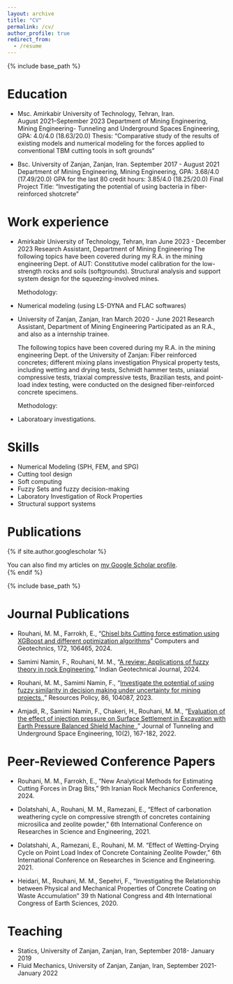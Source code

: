```yaml
---
layout: archive
title: "CV"
permalink: /cv/
author_profile: true
redirect_from:
  - /resume
---
```


{% include base_path %}

Education
======
* Msc.	Amirkabir University of Technology, Tehran, Iran.                                  
  August 2021–September 2023
  Department of Mining Engineering,
  Mining Engineering- Tunneling and Underground Spaces Engineering,
  GPA: 4.0/4.0 (18.63/20.0)
  Thesis: “Comparative study of the results of existing models and numerical modeling for the forces applied to conventional TBM cutting tools in soft grounds”

* Bsc.	University of Zanjan, Zanjan, Iran.
  September 2017 - August 2021
  Department of Mining Engineering,
  Mining Engineering,
  GPA: 3.68/4.0 (17.49/20.0)
  GPA for the last 80 credit hours: 3.85/4.0 (18.25/20.0) 
  Final Project Title: “Investigating the potential of using bacteria in fiber-reinforced shotcrete”


Work experience
======
* Amirkabir University of Technology, Tehran, Iran
  June 2023 - December 2023
  Research Assistant, Department of Mining Engineering
  The following topics have been covered during my R.A. in the mining engineering Dept. of AUT:
  	Constitutive model calibration for the low-strength rocks and soils (softgrounds).
  	Structural analysis and support system design for the squeezing-involved mines.

  Methodology:
*	Numerical modeling (using LS-DYNA and FLAC softwares)


* University of Zanjan, Zanjan, Iran
  March 2020 - June 2021
  Research Assistant, Department of Mining Engineering
  	Participated as an R.A., and also as a internship trainee.

  The following topics have been covered during my R.A. in the mining engineering Dept. of the University of Zanjan:
	  Fiber reinforced concretes; different mixing plans investigation
  	Physical property tests, including wetting and drying tests, Schmidt hammer tests, uniaxial compressive tests, triaxial compressive tests, Brazilian tests, and point-load index testing, were conducted on the designed fiber-reinforced concrete specimens.

  Methodology:
*	Laboratoary investigations.

  
Skills
======
* Numerical Modeling (SPH, FEM, and SPG)
* Cutting tool design
* Soft computing
* Fuzzy Sets and fuzzy decision-making
* Laboratory Investigation of Rock Properties 
* Structural support systems


Publications
======
{% if site.author.googlescholar %}
  <div class="wordwrap">You can also find my articles on <a href="{{site.author.googlescholar}}">my Google Scholar profile</a>.</div>
{% endif %}

{% include base_path %}

Journal Publications
======

* Rouhani, M. M., Farrokh, E., “<a href="https://doi.org/10.1016/j.compgeo.2024.106465">Chisel bits Cutting force estimation using XGBoost and different optimization algorithms</a>” Computers and Geotechnics, 172, 106465, 2024.

* Samimi Namin, F., Rouhani, M. M., “<a href="https://link.springer.com/article/10.1007/s40098-024-00910-z">A review: Applications of fuzzy theory in rock Engineering</a>,” Indian Geotechnical Journal, 2024.

* Rouhani, M. M., Samimi Namin, F., “<a href="https://www.sciencedirect.com/science/article/abs/pii/S0301420723007985?via%3Dihub">Investigate the potential of using fuzzy similarity in decision making under uncertainty for mining projects,</a>,” Resources Policy, 86, 104087, 2023.

* Amjadi, R., Samimi Namin, F., Chakeri, H., Rouhani, M. M., “<a href="https://tuse.shahroodut.ac.ir/article_2382.html">Evaluation of the effect of injection pressure on Surface Settlement in Excavation with Earth Pressure Balanced Shield Machine </a>,” Journal of Tunneling and Underground Space Engineering, 10(2), 167-182, 2022.

Peer-Reviewed Conference Papers
======
* Rouhani, M. M., Farrokh, E., “New Analytical Methods for Estimating Cutting Forces in Drag Bits,” 9th Iranian Rock Mechanics Conference, 2024.

* Dolatshahi, A., Rouhani, M. M., Ramezani, E., “Effect of carbonation weathering cycle on compressive strength of concretes containing microsilica and zeolite powder,” 6th International Conference on Researches in Science and Engineering, 2021.

* Dolatshahi, A., Ramezani, E., Rouhani, M. M. “Effect of Wetting-Drying Cycle on Point Load Index of Concrete Containing Zeolite Powder,” 6th International Conference on Researches in Science and Engineering. 2021.
 
* Heidari, M., Rouhani, M. M., Sepehri, F., “Investigating the Relationship between Physical and Mechanical Properties of Concrete Coating on Waste Accumulation” 39 th National Congress and 4th International Congress of Earth Sciences, 2020.

  
Teaching
======

* Statics, University of Zanjan, Zanjan, Iran, September 2018- January 2019
* Fluid Mechanics, University of Zanjan, Zanjan, Iran, September 2021- January 2022
  

